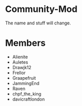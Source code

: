 # Community-Mod
The name and stuff will change.
# Members
* Alienite
* Auletes
* Drawjk12
* Frellor
* Graapefruit
* JammingEnd
* Raven
* chpf_the_king
* davicraftlondon
